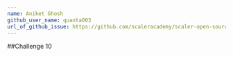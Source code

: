 ```yaml
---
name: Aniket Ghosh
github_user_name: quanta003
url_of_github_issue: https://github.com/scaleracademy/scaler-open-source-september-challenge/issues/334
---
```

##Challenge 10
